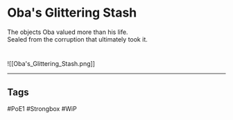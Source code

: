 # Oba's Glittering Stash
The objects Oba valued more than his life.  
Sealed from the corruption that ultimately took it.

#
![[Oba's_Glittering_Stash.png]]

---
## Tags
#PoE1 
#Strongbox
#WiP